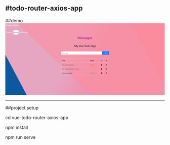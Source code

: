 #todo-router-axios-app
---
##demo
![This is a alt text.](/pic/page.png "This is a sample image.")

---
##project setup

cd vue-todo-router-axios-app

npm install

npm run serve